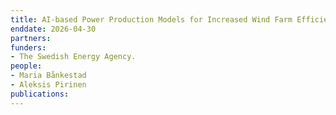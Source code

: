 ```yaml
---
title: AI-based Power Production Models for Increased Wind Farm Efficiency
enddate: 2026-04-30
partners:
funders:
- The Swedish Energy Agency.
people:
- Maria Bånkestad
- Aleksis Pirinen
publications:
---
```

